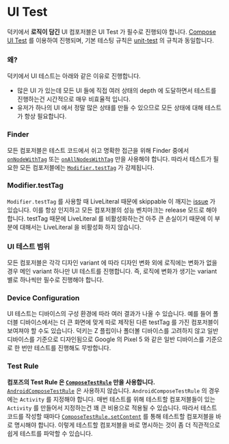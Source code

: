 # UI Test

덕키에서 **로직이 담긴** UI 컴포저블은 UI Test 가 필수로 진행되야 합니다. [Compose UI Test](https://developer.android.com/jetpack/compose/testing) 를 이용하여 진행되며, 기본 테스팅 규칙은 [unit-test](unit-test.md) 의 규칙과 동일합니다.

### 왜?

덕키에서 UI 테스트는 아래와 같은 이유로 진행합니다.

- 많은 UI 가 있는데 모든 UI 들에 직접 여러 상태의 depth 에 도달하면서 테스트를 진행하는건 시간적으로 매우 비효율적 입니다.
- 유저가 하나의 UI 에서 정말 많은 상태를 만들 수 있으므로 모든 상태에 대해 테스트가 항상 필요합니다.

### Finder

모든 컴포저블은 테스트 코드에서 쉬고 명확한 접근을 위해 Finder 중에서 [`onNodeWithTag`](https://developer.android.com/reference/kotlin/androidx/compose/ui/test/package-summary#(androidx.compose.ui.test.SemanticsNodeInteractionsProvider).onNodeWithTag(kotlin.String,kotlin.Boolean)) 또는 [`onAllNodesWithTag`](https://developer.android.com/reference/kotlin/androidx/compose/ui/test/package-summary#(androidx.compose.ui.test.SemanticsNodeInteractionsProvider).onAllNodesWithTag(kotlin.String,kotlin.Boolean)) 만을 사용해야 합니다. 따라서 테스트가 필요한 모든 컴포저블에는 [`Modifier.testTag`](https://developer.android.com/reference/kotlin/androidx/compose/ui/Modifier#(androidx.compose.ui.Modifier).testTag(kotlin.String)) 가 강제됩니다.

### Modifier.testTag

`Modifier.testTag` 를 사용할 때 LiveLiteral 때문에 skippable 이 깨지는 [issue](https://issuetracker.google.com/issues/203559524) 가 있습니다. 이를 항상 인지하고 모든 컴포저블의 성능 벤치마크는 release 모드로 해야 합니다. testTag 때문에 LiveLiteral 를 비활성화하는건 아주 큰 손실이기 때문에 이 부분에 대해서는 LiveLiteral 을 비활성화 하지 않습니다.

### UI 테스트 범위

모든 컴포저블은 각각 디자인 variant 에 따라 디자인 변화 외에 로직에는 변화가 없을 경우 메인 variant 하나만 UI 테스트를 진행합니다. 즉, 로직에 변화가 생기는 variant 별로 하나씩만 필수로 진행해야 합니다.

### Device Configuration

UI 테스트는 디바이스의 구성 환경에 따라 여러 결과가 나올 수 있습니다. 예를 들어 폴더블 디바이스에서는 더 큰 화면에 맞게 따로 제작된 다른 testTag 를 가진 컴포저블이 보여져야 할 수도 있습니다. 덕키는 Z 플립이나 폴더볼 디바이스를 고려하지 않고 일반 디바이스를 기준으로 디자인됨으로 Google 의 Pixel 5 와 같은 일반 디바이스를 기준으로 한 번만 테스트를 진행해도 무방합니다.

### Test Rule

**컴포즈의 Test Rule 은 [`ComposeTestRule`](https://developer.android.com/reference/kotlin/androidx/compose/ui/test/junit4/ComposeTestRule) 만을 사용합니다.** [`AndroidComposeTestRule`](https://developer.android.com/reference/kotlin/androidx/compose/ui/test/junit4/AndroidComposeTestRule) 은 사용하지 않습니다. `AndroidComposeTestRule` 의 경우에는 `Activity` 를 지정해야 합니다. 매번 테스트를 위해 테스트할 컴포저블들이 있는 `Activity` 를 만들어서 지정하는건 꽤 큰 비용으로 적용될 수 있습니다. 따라서 테스트 코드를  작성할 때마다 [`ComposeTestRule.setContent`](https://developer.android.com/reference/kotlin/androidx/compose/ui/test/junit4/AndroidComposeTestRule#setContent(kotlin.Function0)) 를 통해 테스트할 컴포저블을 바로 명시해야 합니다. 이렇게 테스트할 컴포저블을 바로 명시하는 것이 좀 더 직관적으로 쉽게 테스트를 파악할 수 있습니다.

